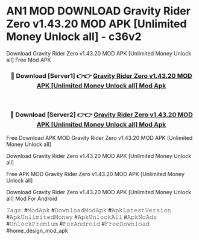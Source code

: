 # AN1 MOD DOWNLOAD Gravity Rider Zero v1.43.20 MOD APK [Unlimited Money Unlock all] - c36v2
Download Gravity Rider Zero v1.43.20 MOD APK [Unlimited Money Unlock all] Free Mod APK

<div align="center">
<h3>🔴 Download [Server1] 👉👉 <a href="https://apk-comot.site?title=Gravity_Rider_Zero_v1.43.20_MOD_APK_[Unlimited_Money_Unlock_all]">Gravity Rider Zero v1.43.20 MOD APK [Unlimited Money Unlock all] Mod Apk</a></h3><br>

<h3>🔴 Download [Server2] 👉👉 <a href="https://apk-comot.site?title=Gravity_Rider_Zero_v1.43.20_MOD_APK_[Unlimited_Money_Unlock_all]">Gravity Rider Zero v1.43.20 MOD APK [Unlimited Money Unlock all] Mod Apk</a></h3>
</div>


Free Download APK MOD Gravity Rider Zero v1.43.20 MOD APK [Unlimited Money Unlock all]

Download Gravity Rider Zero v1.43.20 MOD APK [Unlimited Money Unlock all] 

Free APK MOD Gravity Rider Zero v1.43.20 MOD APK [Unlimited Money Unlock all] 

Download Gravity Rider Zero v1.43.20 MOD APK [Unlimited Money Unlock all] Mod For Android

𝚃𝚊𝚐𝚜: #𝙼𝚘𝚍𝙰𝚙𝚔 #𝙳𝚘𝚠𝚗𝚕𝚘𝚊𝚍𝙼𝚘𝚍𝙰𝚙𝚔 #𝙰𝚙𝚔𝙻𝚊𝚝𝚎𝚜𝚝𝚅𝚎𝚛𝚜𝚒𝚘𝚗 #𝙰𝚙𝚔𝚄𝚗𝚕𝚒𝚖𝚒𝚝𝚎𝚍𝙼𝚘𝚗𝚎𝚢 #𝙰𝚙𝚔𝚄𝚗𝚕𝚘𝚌𝚔𝙰𝚕𝚕 #𝙰𝚙𝚔𝙽𝚘𝙰𝚍𝚜 #𝚄𝚗𝚕𝚘𝚌𝚔𝙿𝚛𝚎𝚖𝚒𝚞𝚖 #𝙵𝚘𝚛𝙰𝚗𝚍𝚛𝚘𝚒𝚍 #𝙵𝚛𝚎𝚎𝙳𝚘𝚠𝚗𝚕𝚘𝚊𝚍 #home_design_mod_apk